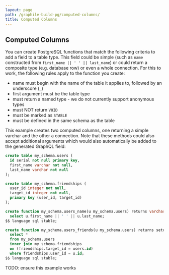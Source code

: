 ```yaml
---
layout: page
path: /graphile-build-pg/computed-columns/
title: Computed Columns
---
```


## Computed Columns

You can create PostgreSQL functions that match the following criteria to add a
field to a table type. This field could be simple (such as `name` constructed
from `first_name || ' ' || last_name`) or could return a composite type (e.g.
database row) or even a whole connection. For this to work, the following rules
apply to the function you create:

- name must begin with the name of the table it applies to, followed by an underscore (`_`)
- first argument must be the table type
- must return a named type - we do not currently support anonymous types
- must NOT return `VOID`
- must be marked as `STABLE`
- must be defined in the same schema as the table

This example creates two computed columns, one returning a simple varchar and
the other a connection. Note that these methods could also accept additional
arguments which would also automatically be added to the generated GraphQL
field:

```sql
create table my_schema.users (
  id serial not null primary key,
  first_name varchar not null,
  last_name varchar not null
);

create table my_schema.friendships (
  user_id integer not null,
  target_id integer not null,
  primary key (user_id, target_id)
);

create function my_schema.users_name(u my_schema.users) returns varchar as $$
  select u.first_name || ' ' || u.last_name;
$$ language sql stable;

create function my_schema.users_friends(u my_schema.users) returns setof my_schema.users as $$
  select *
  from my_schema.users
  inner join my_schema.friendships
  on (friendships.target_id = users.id)
  where friendships.user_id = u.id;
$$ language sql stable;
```

TODO: ensure this example works

